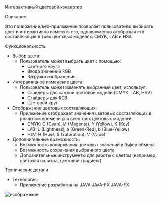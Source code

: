 Интерактивный цветовой конвертер

Описание

Это приложение/веб-приложение позволяет пользователю выбирать цвет и интерактивно изменять его, одновременно отображая его составляющие в трех цветовых моделях: CMYK, LAB и HSV.

Функциональность

* Выбор цвета:
    * Пользователь может выбрать цвет с помощью:
        * Цветного круга
        * Ввода значений RGB
        * Загрузки изображения
* Интерактивное изменение цвета:
    * Пользователь может изменять выбранный цвет, используя:
        * Слайдеры для каждой цветовой модели (CMYK, LAB, HSV)
        * Слайдеры для RGB
        * Цветовой круг
* Отображение цветовых составляющих:
    * Приложение отображает значения цветовых составляющих в реальном времени для всех трех цветовых моделей:
        * CMYK: C (Cyan), M (Magenta), Y (Yellow), K (Key)
        * LAB: L (Lightness), a (Green-Red), b (Blue-Yellow)
        * HSV: H (Hue), S (Saturation), V (Value)
* Дополнительные возможности:
    * Возможность копирования цветовых значений в буфер обмена
    * Возможность сохранения выбранного цвета
    * Дополнительные инструменты для работы с цветом (например, цветовая палитра, цветовой градиент)

Технические детали

* Технология:
    * Приложение разработна на JAVA  JAVA-FX
	  JAVA-FX



![изображение](https://github.com/user-attachments/assets/b1a7fac7-4555-4e10-a5de-86b678100a17)
